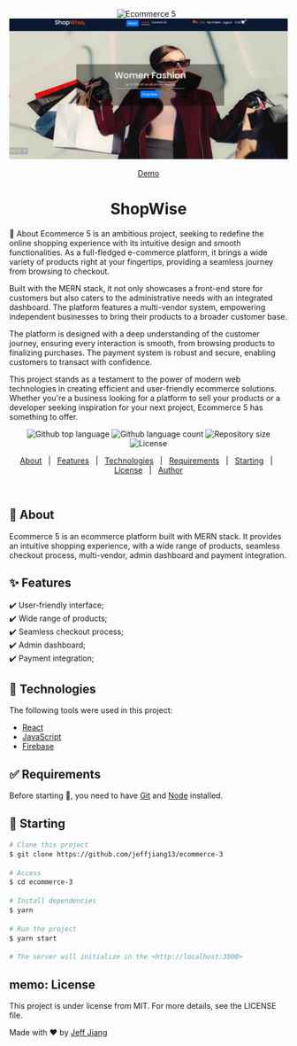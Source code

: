<div align="center" id="top">
  <img src="./frontend/public/ishopper.png" alt="Ecommerce 5" />
  &#xa0;
  <br />
  <img src="./public/port3.png" alt="Ecommerce 5" />

<a href="https://jj-ecommerce-3.vercel.app">Demo</a>

</div>

<h1 align="center">ShopWise</h1>

:dart: About
Ecommerce 5 is an ambitious project, seeking to redefine the online shopping experience with its intuitive design and smooth functionalities. As a full-fledged e-commerce platform, it brings a wide variety of products right at your fingertips, providing a seamless journey from browsing to checkout.

Built with the MERN stack, it not only showcases a front-end store for customers but also caters to the administrative needs with an integrated dashboard. The platform features a multi-vendor system, empowering independent businesses to bring their products to a broader customer base.

The platform is designed with a deep understanding of the customer journey, ensuring every interaction is smooth, from browsing products to finalizing purchases. The payment system is robust and secure, enabling customers to transact with confidence.

This project stands as a testament to the power of modern web technologies in creating efficient and user-friendly ecommerce solutions. Whether you're a business looking for a platform to sell your products or a developer seeking inspiration for your next project, Ecommerce 5 has something to offer.

<p align="center">
  <img alt="Github top language" src="https://img.shields.io/github/languages/top/jeffjiang13/ecommerce-3?color=56BEB8">

  <img alt="Github language count" src="https://img.shields.io/github/languages/count/jeffjiang13/ecommerce-3?color=56BEB8">

  <img alt="Repository size" src="https://img.shields.io/github/repo-size/jeffjiang13/ecommerce-3?color=56BEB8">

  <img alt="License" src="https://img.shields.io/github/license/jeffjiang13/ecommerce-3?color=56BEB8">
</p>

<p align="center">
  <a href="#dart-about">About</a> &#xa0; | &#xa0;
  <a href="#sparkles-features">Features</a> &#xa0; | &#xa0;
  <a href="#rocket-technologies">Technologies</a> &#xa0; | &#xa0;
  <a href="#white_check_mark-requirements">Requirements</a> &#xa0; | &#xa0;
  <a href="#checkered_flag-starting">Starting</a> &#xa0; | &#xa0;
  <a href="#memo-license">License</a> &#xa0; | &#xa0;
  <a href="https://github.com/jeffjiang13" target="_blank">Author</a>
</p>

<br>

## :dart: About

Ecommerce 5 is an ecommerce platform built with MERN stack. It provides an intuitive shopping experience, with a wide range of products, seamless checkout process, multi-vendor, admin dashboard and payment integration.

## :sparkles: Features

:heavy_check_mark: User-friendly interface;\
:heavy_check_mark: Wide range of products;\
:heavy_check_mark: Seamless checkout process;\
:heavy_check_mark: Admin dashboard;\
:heavy_check_mark: Payment integration;

## :rocket: Technologies

The following tools were used in this project:

- [React](https://reactjs.org/)
- [JavaScript](https://developer.mozilla.org/en-US/docs/Web/JavaScript)
- [Firebase](https://firebase.google.com//)

## :white_check_mark: Requirements

Before starting :checkered_flag:, you need to have [Git](https://git-scm.com) and [Node](https://nodejs.org/en/) installed.

## :checkered_flag: Starting

```bash
# Clone this project
$ git clone https://github.com/jeffjiang13/ecommerce-3

# Access
$ cd ecommerce-3

# Install dependencies
$ yarn

# Run the project
$ yarn start

# The server will initialize in the <http://localhost:3000>
```

## memo: License

This project is under license from MIT. For more details, see the LICENSE file.

Made with :heart: by <a href="https://github.com/jeffjiang13/ecommerce-3" >Jeff Jiang </a>
